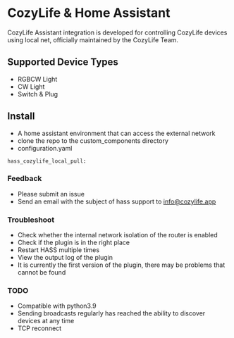 # CozyLife & Home Assistant 

CozyLife Assistant integration is developed for controlling CozyLife devices using local net, officially 
maintained by the CozyLife Team.


## Supported Device Types

- RGBCW Light
- CW Light
- Switch & Plug


## Install

* A home assistant environment that can access the external network
* clone the repo to the custom_components directory
* configuration.yaml
```
hass_cozylife_local_pull:
```


### Feedback
* Please submit an issue
* Send an email with the subject of hass support to info@cozylife.app

### Troubleshoot 
* Check whether the internal network isolation of the router is enabled
* Check if the plugin is in the right place
* Restart HASS multiple times
* View the output log of the plugin
* It is currently the first version of the plugin, there may be problems that cannot be found


### TODO
- Compatible with python3.9
- Sending broadcasts regularly has reached the ability to discover devices at any time
- TCP reconnect